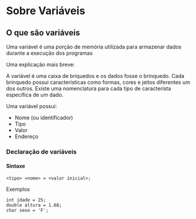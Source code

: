<h1>Sobre Variáveis</h1>

<h2>O que são variáveis</h2>
<p>Uma variável é uma porção de memória utilizada para armazenar dados durante a execução dos programas</p>
<p>Uma explicação mais breve:</p>
<p>A variável é uma caixa de briquedos e os dados fosse o brinquedo. Cada brinquedo possui características como formas, cores e jeitos diferentes um dos outros. Existe uma nomenclatura para cada tipo de característa específica de um dado.</p>
<p>Uma variável possui: </p>
<ul>
<li>Nome (ou identificador)</li>
<li>Tipo</li>
<li>Valor</li>
<li>Endereço</li>
</ul>

<h3>Declaração de variáveis</h3>
<h4>Sintaxe</h4>

~~~
<tipo> <nome> = <valor inicial>;
~~~

<p>Exemplos</p>

~~~
int idade = 25;
double altura = 1.68;
char sexo = 'F';
~~~
